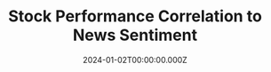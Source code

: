 ---
title: "Stock Performance Correlation to News Sentiment"
date: "2024-01-02T00:00:00.000Z"
description: "This project automates the analysis of financial news sentiment and its impact on markets using advanced NLP techniques, providing insights that can guide investment decisions."
image: "/project/News Sentiment Correlation Charts.gif"
projectUrl: "https://github.com/shreyashguptas/News_sentiment_correlation_project"
technologies: ["Data Analysis", "Finance", "Python"]
--- 